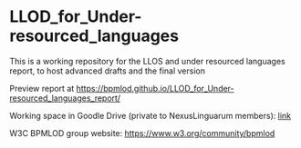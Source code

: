 # LLOD_for_Under-resourced_languages

This is a working repository for the LLOS and under resourced languages report, to host advanced drafts and the final version

Preview report at https://bpmlod.github.io/LLOD_for_Under-resourced_languages_report/

Working space in Goodle Drive (private to NexusLinguarum members): [link](https://docs.google.com/document/d/1QsC50w2ID1tKMNtDWxHomDVh1tRNf6d_6LpaPrlovqA/edit?usp=sharing)

W3C BPMLOD group website: https://www.w3.org/community/bpmlod
